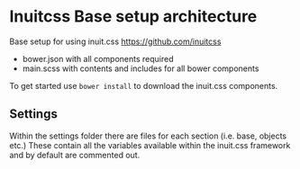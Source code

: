 # Inuitcss Base setup architecture

Base setup for using inuit.css https://github.com/inuitcss

* bower.json with all components required
* main.scss with contents and includes for all bower components

To get started use `bower install` to download the inuit.css components.

## Settings

Within the settings folder there are files for each section (i.e. base, objects etc.) These contain all the variables available within the inuit.css framework and by default are commented out. 

